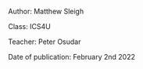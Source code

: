 Author: Matthew Sleigh


Class: ICS4U


Teacher: Peter Osudar


Date of publication: February 2nd 2022
